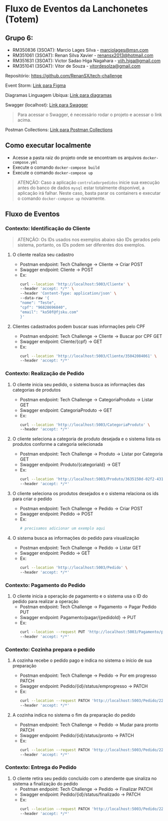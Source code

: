 # Fluxo de Eventos da Lanchonetes (Totem)

## Grupo 6: 
- RM350836 (3SOAT): Marcio Lages Silva - marciolages@msn.com
- RM351061 (3SOAT): Renan Silva Xavier - renansx2013@hotmail.com 
- RM351631 (3SOAT): Victor Sadao Higa Nagahara - viih.higa@gmail.com
- RM351041 (3SOAT): Vitor de Souza - vitordesolza@gmail.com

Repositório: https://github.com/RenanSX/tech-challenge

Event Storm: [Link para Figma](https://www.figma.com/file/269hzIucolU1KCX7Ra60O8/Event-storming-Tech-Challenge?type=whiteboard&node-id=103-111)

Diagramas Linguagem Ubíqua: [Link para diagramas](https://github.com/RenanSX/tech-challenge/tree/main/documentation/linguagem-ubiuqua)

Swagger (localhost): [Link para Swagger](http://localhost:5003/swagger/index.html)
> Para acessar o Swagger, é necessário rodar o projeto e acessar o link acima.

Postman Collections: [Link para Postman Collections](https://github.com/RenanSX/tech-challenge/tree/main/documentation/postman)

## Como executar localmente

- Acesse a pasta raiz do projeto onde se encontram os arquivos `docker-compose.yml`
- Execute o comando `docker-compose build`
- Execute o comando `docker-compose up`

> ATENÇÃO: Caso a aplicação `controladorpedidos` inicie sua execução antes do banco de dados `mysql` estar totalmente disponível, a aplicação irá falhar. Neste caso, basta parar os containers e executar o comando `docker-compose up` novamente.

## Fluxo de Eventos

### Contexto: Identificação do Cliente

> ATENÇÃO: Os IDs usados nos exemplos abaixo são IDs gerados pelo sistema, portanto, os IDs podem ser diferentes dos exemplos.

1. O cliente realiza seu cadastro
    - Postman endpoint: Tech Challenge -> Cliente -> Criar POST
    - Swagger endpoint: Cliente -> POST
    - Ex:
        ```bash
        curl --location 'http://localhost:5003/Cliente' \
        --header 'accept: */*' \
        --header 'Content-Type: application/json' \
        --data-raw '{
        "nome": "Teste",
        "cpf": "96828696840",
        "email": "ko50f@fjsku.com"
        }'
        ```

2. Clientes cadastrados podem buscar suas informações pelo CPF
    - Postman endpoint: Tech Challenge -> Cliente -> Buscar por CPF GET
    - Swagger endpoint: Cliente/{cpf} -> GET
    - Ex:
        ```bash
        curl --location 'http://localhost:5003/Cliente/35042084061' \
        --header 'accept: */*'
        ```

### Contexto: Realização de Pedido

1. O cliente inicia seu pedido, o sistema busca as informações das categorias de produtos
    - Postman endpoint: Tech Challenge -> CategoriaProduto -> Listar GET
    - Swagger endpoint: CategoriaProduto -> GET
    - Ex:
        ```bash
        curl --location 'http://localhost:5003/CategoriaProduto' \
        --header 'accept: */*'
        ```
2. O cliente seleciona a categoria de produto desejada e o sistema lista os produtos conforme a categoria selecionada
    - Postman endpoint: Tech Challenge -> Produto -> Listar por Categoria GET
    - Swagger endpoint: Produto/{categoriaId} -> GET
    - Ex:
        ```bash
        curl --location 'http://localhost:5003/Produto/3635150d-02f2-4311-b97a-0b9f29593db8' \
        --header 'accept: */*'
        ```

3. O cliente seleciona os produtos desejados e o sistema relaciona os ids para criar o pedido
    - Postman endpoint: Tech Challenge -> Pedido -> Criar POST
    - Swagger endpoint: Pedido -> POST
    - Ex:
        ```bash
        # precisamos adicionar um exemplo aqui
        ```

4. O sistema busca as informações do pedido para visualização
    - Postman endpoint: Tech Challenge -> Pedido -> Listar GET
    - Swagger endpoint: Pedido -> GET
    - Ex:
        ```bash
        curl --location 'http://localhost:5003/Pedido' \
        --header 'accept: */*'
        ```

### Contexto: Pagamento do Pedido

1. O cliente inicia a operação de pagamento e o sistema usa o ID do pedido para realizar a operação
    - Postman endpoint: Tech Challenge -> Pagamento -> Pagar Pedido PUT
    - Swagger endpoint: Pagamento/pagar/{pedidoId} -> PUT
    - Ex:
        ```bash
        curl --location --request PUT 'http://localhost:5003/Pagamento/pagar/228e61bc-9f42-4a4f-95f5-521068e0c682' \
        --header 'accept: */*'
        ```

### Contexto: Cozinha prepara o pedido

1. A cozinha recebe o pedido pago e indica no sistema o início de sua preparação
    - Postman endpoint: Tech Challenge -> Pedido -> Por em progresso PATCH
    - Swagger endpoint: Pedido/{id}/status/emprogresso -> PATCH
    - Ex:
        ```bash
        curl --location --request PATCH 'http://localhost:5003/Pedido/228e61bc-9f42-4a4f-95f5-521068e0c682/status/emprogresso' \
        --header 'accept: */*'
        ```

2. A cozinha indica no sistema o fim da preparação do pedido
    - Postman endpoint: Tech Challenge -> Pedido -> Mudar para pronto PATCH
    - Swagger endpoint: Pedido/{id}/status/pronto -> PATCH
    - Ex:
        ```bash
        curl --location --request PATCH 'http://localhost:5003/Pedido/228e61bc-9f42-4a4f-95f5-521068e0c682/status/pronto' \
        --header 'accept: */*'
        ```

### Contexto: Entrega do Pedido

1. O cliente retira seu pedido concluído com o atendente que sinaliza no sistema a finalização do pedido
    - Postman endpoint: Tech Challenge -> Pedido -> Finalizar PATCH
    - Swagger endpoint: Pedido/{id}/status/finalizado -> PATCH
    - Ex:
        ```bash
        curl --location --request PATCH 'http://localhost:5003/Pedido/228e61bc-9f42-4a4f-95f5-521068e0c682/status/finalizado' \
        --header 'accept: */*'
        ```